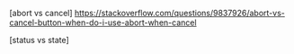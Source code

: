 [abort vs cancel]
https://stackoverflow.com/questions/9837926/abort-vs-cancel-button-when-do-i-use-abort-when-cancel

[status vs state]

